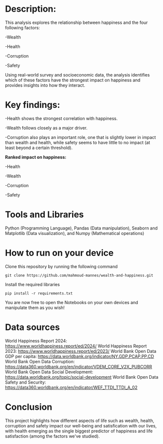# **Description**:
This analysis explores the relationship between happiness and the four following factors:

-Wealth

-Health

-Corruption

-Safety

Using real-world survey and socioeconomic data, the analysis identifies which of these factors have the strongest impact on happiness and provides insights into how they interact.

# **Key findings**:
-Health shows the strongest correlation with happiness.

-Wealth follows closely as a major driver.

-Corruption also plays an important role, one that is slightly lower in impact than wealth and health, while safety seems to have little to no impact (at least beyond a certain threshold).

**Ranked impact on happiness:**

-Health

-Wealth

-Corruption

-Safety

# **Tools and Libraries**

Python (Programming Language), Pandas (Data manipulation), Seaborn and Matplotlib (Data visualization), and Numpy (Mathematical operations)

# **How to run on your device**

Clone this repository by running the following command

`git clone https://github.com/mahmoud-mannes/wealth-and-happiness.git`

Install the required libraries

`pip install -r requirements.txt`

You are now free to open the Notebooks on your own devices and manipulate them as you wish!

# **Data sources**

World Happiness Report 2024: https://www.worldhappiness.report/ed/2024/
World Happiness Report 2023: https://www.worldhappiness.report/ed/2023/
World Bank Open Data GDP per capita: https://data.worldbank.org/indicator/NY.GDP.PCAP.PP.CD
World Bank Open Data Corruption: https://data360.worldbank.org/en/indicator/VDEM_CORE_V2X_PUBCORR
World Bank Open Data Social Development: https://data.worldbank.org/topic/social-development
World Bank Open Data Safety and Security: https://data360.worldbank.org/en/indicator/WEF_TTDI_TTDI_A_02

# **Conclusion**

This project highlights how different aspects of life such as wealth, health, corruption and safety impact our well-being and satisfication with our lives, with health emerging as the single biggest predictor of happiness and life satisfaction (among the factors we've studied).
